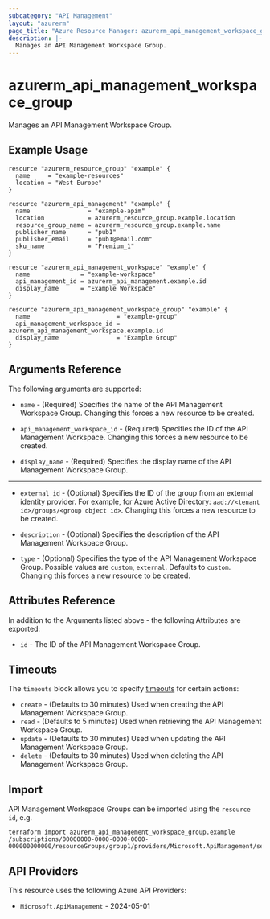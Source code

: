 ```yaml
---
subcategory: "API Management"
layout: "azurerm"
page_title: "Azure Resource Manager: azurerm_api_management_workspace_group"
description: |-
  Manages an API Management Workspace Group.
---
```


# azurerm_api_management_workspace_group

Manages an API Management Workspace Group.

## Example Usage

```hcl
resource "azurerm_resource_group" "example" {
  name     = "example-resources"
  location = "West Europe"
}

resource "azurerm_api_management" "example" {
  name                = "example-apim"
  location            = azurerm_resource_group.example.location
  resource_group_name = azurerm_resource_group.example.name
  publisher_name      = "pub1"
  publisher_email     = "pub1@email.com"
  sku_name            = "Premium_1"
}

resource "azurerm_api_management_workspace" "example" {
  name              = "example-workspace"
  api_management_id = azurerm_api_management.example.id
  display_name      = "Example Workspace"
}

resource "azurerm_api_management_workspace_group" "example" {
  name                        = "example-group"
  api_management_workspace_id = azurerm_api_management_workspace.example.id
  display_name                = "Example Group"
}
```

## Arguments Reference

The following arguments are supported:

* `name` - (Required) Specifies the name of the API Management Workspace Group. Changing this forces a new resource to be created.

* `api_management_workspace_id` - (Required) Specifies the ID of the API Management Workspace. Changing this forces a new resource to be created.

* `display_name` - (Required) Specifies the display name of the API Management Workspace Group.

---

* `external_id` - (Optional) Specifies the ID of the group from an external identity provider. For example, for Azure Active Directory: `aad://<tenant id>/groups/<group object id>`. Changing this forces a new resource to be created.

* `description` - (Optional) Specifies the description of the API Management Workspace Group.

* `type` - (Optional) Specifies the type of the API Management Workspace Group. Possible values are `custom`, `external`. Defaults to `custom`. Changing this forces a new resource to be created.

## Attributes Reference

In addition to the Arguments listed above - the following Attributes are exported:

* `id` - The ID of the API Management Workspace Group.

## Timeouts

The `timeouts` block allows you to specify [timeouts](https://www.terraform.io/language/resources/syntax#operation-timeouts) for certain actions:

* `create` - (Defaults to 30 minutes) Used when creating the API Management Workspace Group.
* `read` - (Defaults to 5 minutes) Used when retrieving the API Management Workspace Group.
* `update` - (Defaults to 30 minutes) Used when updating the API Management Workspace Group.
* `delete` - (Defaults to 30 minutes) Used when deleting the API Management Workspace Group.

## Import

API Management Workspace Groups can be imported using the `resource id`, e.g.

```shell
terraform import azurerm_api_management_workspace_group.example /subscriptions/00000000-0000-0000-0000-000000000000/resourceGroups/group1/providers/Microsoft.ApiManagement/service/service1/workspaces/workspace1/groups/group1
```

## API Providers
<!-- This section is generated, changes will be overwritten -->
This resource uses the following Azure API Providers:

* `Microsoft.ApiManagement` - 2024-05-01
